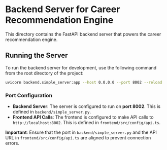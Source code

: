 # Backend Server for Career Recommendation Engine

This directory contains the FastAPI backend server that powers the career recommendation engine.

## Running the Server

To run the backend server for development, use the following command from the root directory of the project:

```bash
uvicorn backend.simple_server:app --host 0.0.0.0 --port 8002 --reload
```

### Port Configuration

-   **Backend Server**: The server is configured to run on **port 8002**. This is defined in `backend/simple_server.py`.
-   **Frontend API Calls**: The frontend is configured to make API calls to `http://localhost:8002`. This is defined in `frontend/src/config/api.ts`.

**Important**: Ensure that the port in `backend/simple_server.py` and the API URL in `frontend/src/config/api.ts` are aligned to prevent connection errors.